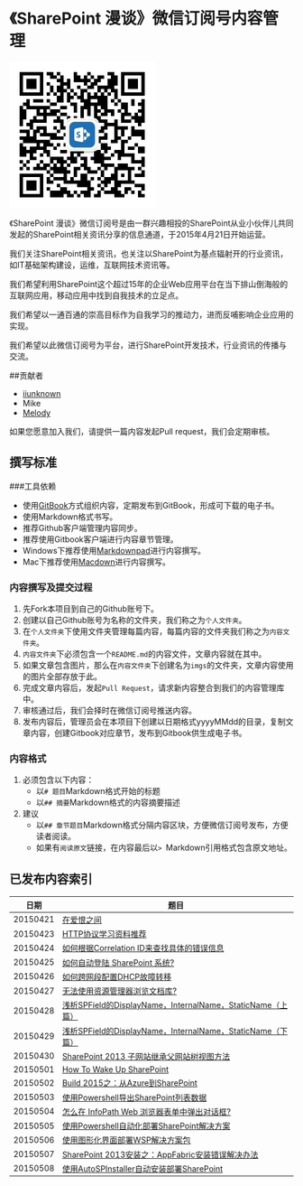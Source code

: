 # 《SharePoint 漫谈》微信订阅号内容管理



![微信订阅号二维码](sharepoint.ramble.wechat.jpg)

《SharePoint 漫谈》微信订阅号是由一群兴趣相投的SharePoint从业小伙伴儿共同发起的SharePoint相关资讯分享的信息通道，于2015年4月21日开始运营。

我们关注SharePoint相关资讯，也关注以SharePoint为基点辐射开的行业资讯，如IT基础架构建设，运维，互联网技术资讯等。

我们希望利用SharePoint这个超过15年的企业Web应用平台在当下排山倒海般的互联网应用，移动应用中找到自我技术的立足点。

我们希望以一通百通的崇高目标作为自我学习的推动力，进而反哺影响企业应用的实现。

我们希望以此微信订阅号为平台，进行SharePoint开发技术，行业资讯的传播与交流。


##贡献者
* [iiunknown](https://github.com/iiunknown)
* Mike
* [Melody](https://github.com/melodytu)

如果您愿意加入我们，请提供一篇内容发起Pull request，我们会定期审核。

## 撰写标准
###工具依赖
* 使用[GitBook](https://www.gitbook.com)方式组织内容，定期发布到GitBook，形成可下载的电子书。
* 使用Markdown格式书写。
* 推荐Github客户端管理内容同步。
* 推荐使用Gitbook客户端进行内容章节管理。
* Windows下推荐使用[Markdownpad](http://www.markdownpad.com/)进行内容撰写。
* Mac下推荐使用[Macdown](https://github.com/uranusjr/macdown)进行内容撰写。

### 内容撰写及提交过程
1. 先Fork本项目到自己的Github账号下。
2. 创建以自己Github账号为名称的文件夹，我们称之为`个人文件夹`。
3. 在`个人文件夹`下使用文件夹管理每篇内容，每篇内容的文件夹我们称之为`内容文件夹`。
4. `内容文件夹`下必须包含一个`README.md`的内容文件，文章内容就在其中。
5. 如果文章包含图片，那么在`内容文件夹`下创建名为`imgs`的文件夹，文章内容使用的图片全部存放于此。
6. 完成文章内容后，发起`Pull Request`，请求新内容整合到我们的内容管理库中。
7. 审核通过后，我们会择时在微信订阅号推送内容。
8. 发布内容后，管理员会在本项目下创建以日期格式yyyyMMdd的目录，复制文章内容，创建Gitbook对应章节，发布到Gitbook供生成电子书。

### 内容格式
1. 必须包含以下内容：
    * 以`# 题目`Markdown格式开始的标题
    * 以`## 摘要`Markdown格式的内容摘要描述
2. 建议
    * 以`## 章节题目`Markdown格式分隔内容区块，方便微信订阅号发布，方便读者阅读。
    * 如果有`阅读原文`链接，在内容最后以`> `Markdown引用格式包含原文地址。


## 已发布内容索引

| 日期 | 题目 |
| -- | -- |
| 20150421 | [在爱恨之间](http://mp.weixin.qq.com/s?__biz=MzA5ODc0ODY5MQ==&mid=206285277&idx=1&sn=26d649bd9098bb6385ee56e4a6ecc9f0#rd) |
| 20150423 | [HTTP协议学习资料推荐](http://mp.weixin.qq.com/s?__biz=MzA5ODc0ODY5MQ==&mid=206329665&idx=1&sn=36059067e6f826ea25b465ed2beadf81#rd) |
| 20150424 | [如何根据Correlation ID来查找具体的错误信息](http://mp.weixin.qq.com/s?__biz=MzA5ODc0ODY5MQ==&mid=206370990&idx=1&sn=a25119e3b8289e02f390d0a502b904b0#rd) |
| 20150425 | [如何自动登陆 SharePoint 系统?](http://mp.weixin.qq.com/s?__biz=MzA5ODc0ODY5MQ==&mid=206403301&idx=1&sn=1ebe1ea6b2ee73358ab576112f5ebad7#rd) |
| 20150426 | [如何跨网段配置DHCP故障转移](http://mp.weixin.qq.com/s?__biz=MzA5ODc0ODY5MQ==&mid=206441707&idx=1&sn=af6a7a097c8230cd24b686b3aa55d35d#rd) |
| 20150427 | [无法使用资源管理器浏览文档库?](http://mp.weixin.qq.com/s?__biz=MzA5ODc0ODY5MQ==&mid=206524025&idx=1&sn=87d7979af0d18250e49aedc9f81c335e#rd) |
| 20150428 | [浅析SPField的DisplayName，InternalName，StaticName（上篇）](http://mp.weixin.qq.com/s?__biz=MzA5ODc0ODY5MQ==&mid=206648018&idx=1&sn=bd6fa8583637d2af4a94966042c513d4#rd) |
| 20150429 | [浅析SPField的DisplayName，InternalName，StaticName（下篇）](http://mp.weixin.qq.com/s?__biz=MzA5ODc0ODY5MQ==&mid=206666057&idx=1&sn=e6f6aef825c126f6f956f61921de6754#rd) |
| 20150430 | [SharePoint 2013 子网站继承父网站树视图方法](http://mp.weixin.qq.com/s?__biz=MzA5ODc0ODY5MQ==&mid=206817761&idx=1&sn=99ae220da5f034131ff8325e21e457be#rd) |
| 20150501 | [How To Wake Up SharePoint](http://mp.weixin.qq.com/s?__biz=MzA5ODc0ODY5MQ==&mid=206856985&idx=1&sn=6fd22d641ea00468eb52b8fceda845d0#rd) |
| 20150502 | [Build 2015之：从Azure到SharePoint](http://mp.weixin.qq.com/s?__biz=MzA5ODc0ODY5MQ==&mid=206860291&idx=1&sn=1cfe1a636221e730976ab4f73c24f481#rd) |
| 20150503 | [使用Powershell导出SharePoint列表数据](http://mp.weixin.qq.com/s?__biz=MzA5ODc0ODY5MQ==&mid=206914604&idx=1&sn=c7f9b1136423af22ca3087a6b500385e#rd) |
| 20150504 | [怎么在 InfoPath Web 浏览器表单中弹出对话框?](http://mp.weixin.qq.com/s?__biz=MzA5ODc0ODY5MQ==&mid=206932293&idx=1&sn=f103c16fb679fafe0ea3a3e7cd5f1862#rd) |
| 20150505 | [使用Powershell自动化部署SharePoint解决方案](http://mp.weixin.qq.com/s?__biz=MzA5ODc0ODY5MQ==&mid=206990261&idx=1&sn=76aa63cea7a9c23f1f11c115a63d3434#rd) |
| 20150506 | [使用图形化界面部署WSP解决方案包](http://mp.weixin.qq.com/s?__biz=MzA5ODc0ODY5MQ==&mid=206979190&idx=1&sn=95c51a131d1a45c96529da16a457f81a#rd) |
| 20150507 | [SharePoint 2013安装之：AppFabric安装错误解决办法](http://mp.weixin.qq.com/s?__biz=MzA5ODc0ODY5MQ==&mid=207191646&idx=1&sn=127249a332c36caeea0046694ba85607#rd) |
| 20150508 | [使用AutoSPInstaller自动安装部署SharePoint](http://mp.weixin.qq.com/s?__biz=MzA5ODc0ODY5MQ==&mid=207266100&idx=1&sn=456af25bd8e5e5119892dd820fde3263#rd) |

